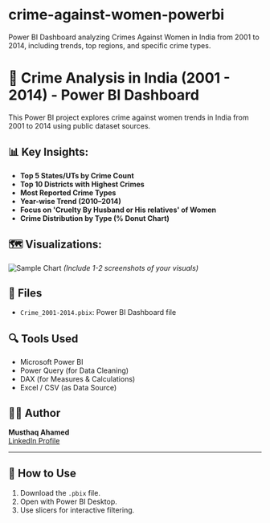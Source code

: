 # crime-against-women-powerbi
Power BI Dashboard analyzing Crimes Against Women in India from 2001 to 2014, including trends, top regions, and specific crime types.

# 🚨 Crime Analysis in India (2001 - 2014) - Power BI Dashboard

This Power BI project explores crime against women trends in India from 2001 to 2014 using public dataset sources.

## 📊 Key Insights:
- **Top 5 States/UTs by Crime Count**
- **Top 10 Districts with Highest Crimes**
- **Most Reported Crime Types**
- **Year-wise Trend (2010–2014)**
- **Focus on 'Cruelty By Husband or His relatives' of Women**
- **Crime Distribution by Type (% Donut Chart)**

## 🗺️ Visualizations:
![Sample Chart](screenshots/top_states.png)
*(Include 1-2 screenshots of your visuals)*

## 📁 Files
- `Crime_2001-2014.pbix`: Power BI Dashboard file

## 🔍 Tools Used
- Microsoft Power BI
- Power Query (for Data Cleaning)
- DAX (for Measures & Calculations)
- Excel / CSV (as Data Source)  

## 🙋‍♂️ Author
**Musthaq Ahamed**  
[LinkedIn Profile](https://www.linkedin.com/in/musthaq11)

---

## 📌 How to Use
1. Download the `.pbix` file.
2. Open with Power BI Desktop.
3. Use slicers for interactive filtering.


